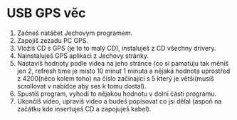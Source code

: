 # USB GPS věc 
1. Začneš natáčet Jechovym programem.
2. Zapojíš zezadu PC GPS.
3. Vložíš CD s GPS (je to to malý CD), instaluješ z CD všechny drivery.
4. Nainstaluješ GPS aplikaci z Jechovy stránky.
5. Nastavíš hodnoty podle videa na jeho stránce (co si pamatuju tak měníš
	jen 2, refresh time je místo 10 minut 1 minuta a nějaká hodnota 
	uprostřed z 4200(něco kolem toho) na číslo začínající s 5 který
	je větší(musíš scrollovat v nabídce aby ses k tomu dostal).
6. Spustíš program, vyhodí to nějakou hodnotu v dolní části programu.
7. Ukončíš video, upravíš video a budeš popisovat co jsi dělal
	(aspoň na začátku kde insertuješ CD a zapojuješ kabel). 
